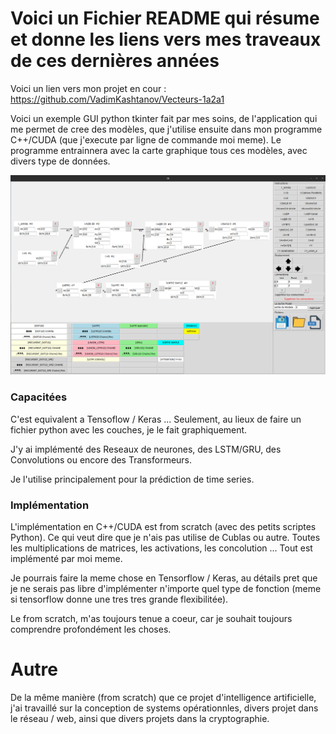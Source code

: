 # Voici un Fichier README qui résume et donne les liens vers mes traveaux de ces dernières années

Voici un lien vers mon projet en cour : https://github.com/VadimKashtanov/Vecteurs-1a2a1

Voici un exemple GUI python tkinter fait par mes soins, de l'application qui me permet de cree des modèles, que j'utilise ensuite dans mon programme C++/CUDA (que j'execute par ligne de commande moi meme). Le programme entrainnera avec la carte graphique tous ces modèles, avec divers type de données.

![alt text](https://github.com/VadimKashtanov/Mes-Librairies/blob/main/_img.png)

### Capacitées

C'est equivalent a Tensoflow / Keras ... Seulement, au lieux de faire un fichier python avec les couches, je le fait graphiquement.

J'y ai implémenté des Reseaux de neurones, des LSTM/GRU, des Convolutions ou encore des Transformeurs.

Je l'utilise principalement pour la prédiction de time series.

### Implémentation

L'implémentation en C++/CUDA est from scratch (avec des petits scriptes Python). Ce qui veut dire que je n'ais pas utilise de Cublas ou autre. Toutes les multiplications de matrices, les activations, les concolution ... Tout est implémenté par moi meme.

Je pourrais faire la meme chose en Tensorflow / Keras, au détails pret que je ne serais pas libre d'implémenter n'importe quel type de fonction (meme si tensorflow donne une tres tres grande flexibilitée).

Le from scratch, m'as toujours tenue a coeur, car je souhait toujours comprendre profondément les choses.

# Autre

De la même manière (from scratch) que ce projet d'intelligence artificielle, j'ai travaillé sur la conception de systems opérationnles, divers projet dans le réseau / web, ainsi que divers projets dans la cryptographie.
